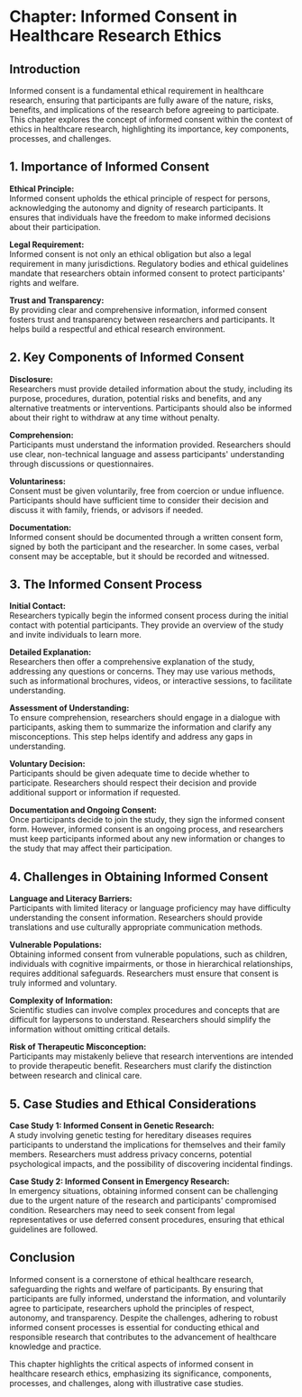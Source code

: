 # Chapter: Informed Consent in Healthcare Research Ethics

## Introduction
Informed consent is a fundamental ethical requirement in healthcare research, ensuring that participants are fully aware of the nature, risks, benefits, and implications of the research before agreeing to participate. This chapter explores the concept of informed consent within the context of ethics in healthcare research, highlighting its importance, key components, processes, and challenges.

## 1. Importance of Informed Consent

**Ethical Principle:**  
Informed consent upholds the ethical principle of respect for persons, acknowledging the autonomy and dignity of research participants. It ensures that individuals have the freedom to make informed decisions about their participation.

**Legal Requirement:**  
Informed consent is not only an ethical obligation but also a legal requirement in many jurisdictions. Regulatory bodies and ethical guidelines mandate that researchers obtain informed consent to protect participants' rights and welfare.

**Trust and Transparency:**  
By providing clear and comprehensive information, informed consent fosters trust and transparency between researchers and participants. It helps build a respectful and ethical research environment.

## 2. Key Components of Informed Consent

**Disclosure:**  
Researchers must provide detailed information about the study, including its purpose, procedures, duration, potential risks and benefits, and any alternative treatments or interventions. Participants should also be informed about their right to withdraw at any time without penalty.

**Comprehension:**  
Participants must understand the information provided. Researchers should use clear, non-technical language and assess participants' understanding through discussions or questionnaires.

**Voluntariness:**  
Consent must be given voluntarily, free from coercion or undue influence. Participants should have sufficient time to consider their decision and discuss it with family, friends, or advisors if needed.

**Documentation:**  
Informed consent should be documented through a written consent form, signed by both the participant and the researcher. In some cases, verbal consent may be acceptable, but it should be recorded and witnessed.

## 3. The Informed Consent Process

**Initial Contact:**  
Researchers typically begin the informed consent process during the initial contact with potential participants. They provide an overview of the study and invite individuals to learn more.

**Detailed Explanation:**  
Researchers then offer a comprehensive explanation of the study, addressing any questions or concerns. They may use various methods, such as informational brochures, videos, or interactive sessions, to facilitate understanding.

**Assessment of Understanding:**  
To ensure comprehension, researchers should engage in a dialogue with participants, asking them to summarize the information and clarify any misconceptions. This step helps identify and address any gaps in understanding.

**Voluntary Decision:**  
Participants should be given adequate time to decide whether to participate. Researchers should respect their decision and provide additional support or information if requested.

**Documentation and Ongoing Consent:**  
Once participants decide to join the study, they sign the informed consent form. However, informed consent is an ongoing process, and researchers must keep participants informed about any new information or changes to the study that may affect their participation.

## 4. Challenges in Obtaining Informed Consent

**Language and Literacy Barriers:**  
Participants with limited literacy or language proficiency may have difficulty understanding the consent information. Researchers should provide translations and use culturally appropriate communication methods.

**Vulnerable Populations:**  
Obtaining informed consent from vulnerable populations, such as children, individuals with cognitive impairments, or those in hierarchical relationships, requires additional safeguards. Researchers must ensure that consent is truly informed and voluntary.

**Complexity of Information:**  
Scientific studies can involve complex procedures and concepts that are difficult for laypersons to understand. Researchers should simplify the information without omitting critical details.

**Risk of Therapeutic Misconception:**  
Participants may mistakenly believe that research interventions are intended to provide therapeutic benefit. Researchers must clarify the distinction between research and clinical care.

## 5. Case Studies and Ethical Considerations

**Case Study 1: Informed Consent in Genetic Research:**  
A study involving genetic testing for hereditary diseases requires participants to understand the implications for themselves and their family members. Researchers must address privacy concerns, potential psychological impacts, and the possibility of discovering incidental findings.

**Case Study 2: Informed Consent in Emergency Research:**  
In emergency situations, obtaining informed consent can be challenging due to the urgent nature of the research and participants' compromised condition. Researchers may need to seek consent from legal representatives or use deferred consent procedures, ensuring that ethical guidelines are followed.

## Conclusion
Informed consent is a cornerstone of ethical healthcare research, safeguarding the rights and welfare of participants. By ensuring that participants are fully informed, understand the information, and voluntarily agree to participate, researchers uphold the principles of respect, autonomy, and transparency. Despite the challenges, adhering to robust informed consent processes is essential for conducting ethical and responsible research that contributes to the advancement of healthcare knowledge and practice.

This chapter highlights the critical aspects of informed consent in healthcare research ethics, emphasizing its significance, components, processes, and challenges, along with illustrative case studies.

